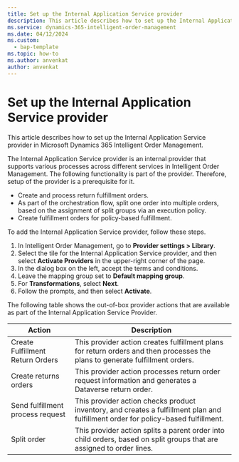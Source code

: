 ```yaml
---
title: Set up the Internal Application Service provider
description: This article describes how to set up the Internal Application Service provider in Microsoft Dynamics 365 Intelligent Order Management.
ms.service: dynamics-365-intelligent-order-management
ms.date: 04/12/2024
ms.custom: 
  - bap-template
ms.topic: how-to
ms.author: anvenkat
author: anvenkat
---
```


# Set up the Internal Application Service provider

This article describes how to set up the Internal Application Service provider in Microsoft Dynamics 365 Intelligent Order Management.

The Internal Application Service provider is an internal provider that supports various processes across different services in Intelligent Order Management. The following functionality is part of the provider. Therefore, setup of the provider is a prerequisite for it.

- Create and process return fulfillment orders.
- As part of the orchestration flow, split one order into multiple orders, based on the assignment of split groups via an execution policy.
- Create fulfillment orders for policy-based fulfillment.

To add the Internal Application Service provider, follow these steps.

1. In Intelligent Order Management, go to **Provider settings \> Library**.
1. Select the tile for the Internal Application Service provider, and then select **Activate Providers** in the upper-right corner of the page.
1. In the dialog box on the left, accept the terms and conditions.
1. Leave the mapping group set to **Default mapping group**.
1. For **Transformations**, select **Next**.
1. Follow the prompts, and then select **Activate**.

The following table shows the out-of-box provider actions that are available as part of the Internal Application Service Provider.

| Action | Description |
|--------|-------------|
| Create Fulfillment Return Orders | This provider action creates fulfillment plans for return orders and then processes the plans to generate fulfillment orders. |
| Create returns orders | This provider action processes return order request information and generates a Dataverse return order. |
| Send fulfillment process request | This provider action checks product inventory, and creates a fulfillment plan and fulfillment order for policy-based fulfillment. |
| Split order | This provider action splits a parent order into child orders, based on split groups that are assigned to order lines. |
